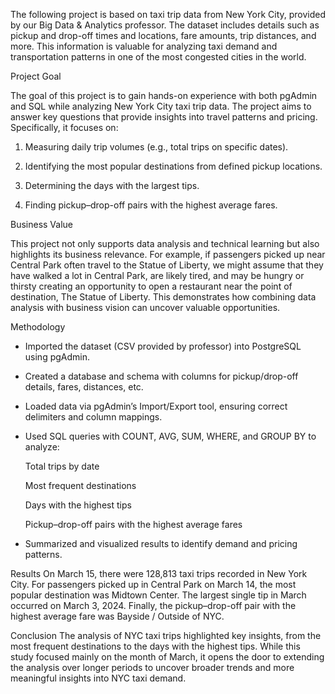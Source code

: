 The following project is based on taxi trip data from New York City, provided by our Big Data & Analytics professor. The dataset includes details such as pickup and drop-off times and locations, fare amounts, trip distances, and more. This information is valuable for analyzing taxi demand and transportation patterns in one of the most congested cities in the world.

Project Goal

The goal of this project is to gain hands-on experience with both pgAdmin and SQL while analyzing New York City taxi trip data. The project aims to answer key questions that provide insights into travel patterns and pricing. Specifically, it focuses on:

1. Measuring daily trip volumes (e.g., total trips on specific dates).

2. Identifying the most popular destinations from defined pickup locations.

3. Determining the days with the largest tips.

4. Finding pickup–drop-off pairs with the highest average fares.

Business Value

This project not only supports data analysis and technical learning but also highlights its business relevance. For example, if passengers picked up near Central Park often travel to the Statue of Liberty, we might assume that they have walked a lot in Central Park, are likely tired, and may be hungry or thirsty creating an opportunity to open a restaurant near the point of destination, The Statue of Liberty. This demonstrates how combining data analysis with business vision can uncover valuable opportunities.

Methodology
- Imported the dataset (CSV provided by professor) into PostgreSQL using pgAdmin.

- Created a database and schema with columns for pickup/drop-off details, fares, distances, etc.

- Loaded data via pgAdmin’s Import/Export tool, ensuring correct delimiters and column mappings.

- Used SQL queries with COUNT, AVG, SUM, WHERE, and GROUP BY to analyze:

    Total trips by date

    Most frequent destinations

    Days with the highest tips

    Pickup–drop-off pairs with the highest average fares

- Summarized and visualized results to identify demand and pricing patterns.

Results
On March 15, there were 128,813 taxi trips recorded in New York City. For passengers picked up in Central Park on March 14, the most popular destination was Midtown Center. The largest single tip in March occurred on March 3, 2024. Finally, the pickup–drop-off pair with the highest average fare was Bayside / Outside of NYC.

Conclusion
The analysis of NYC taxi trips highlighted key insights, from the most frequent destinations to the days with the highest tips. While this study focused mainly on the month of March, it opens the door to extending the analysis over longer periods to uncover broader trends and more meaningful insights into NYC taxi demand.
